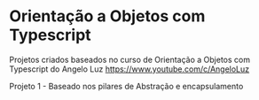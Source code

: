 # Orientação a Objetos com Typescript
Projetos criados baseados no curso de Orientação a Objetos com Typescript do Angelo Luz
https://www.youtube.com/c/AngeloLuz

Projeto 1 - Baseado nos pilares de Abstração e encapsulamento

